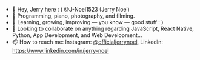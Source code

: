 
- 👋 Hey, Jerry here : ) @J-Noel1523 (Jerry Noel)
- 👀 Programming, piano, photography, and filming.
- 🌱 Learning, growing, improving — you know — good stuff : )
- 💞️ Looking to collaborate on anything regarding JavaScript, React Native, Python, App Development, and Web Development...
- 📫 How to reach me: Instagram: [@officialjerrynoel](https://www.instagram.com/officialjerrynoel), LinkedIn: https://www.linkedin.com/in/jerry-noel
<!---
J-Noel1523/J-Noel1523 is a ✨ special ✨ repository because its `README.md` (this file) appears on your GitHub profile.
You can click the Preview link to take a look at your changes.
--->
